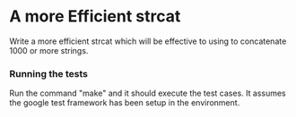 # A more Efficient strcat

Write a more efficient strcat which will be effective
to using to concatenate 1000 or more strings.

### Running the tests

Run the command "make" and it should execute the test cases.
It assumes the google test framework has been setup in the environment.
